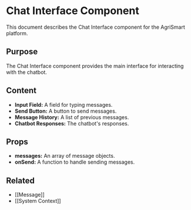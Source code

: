 # Chat Interface Component

This document describes the Chat Interface component for the AgriSmart platform.

## Purpose

The Chat Interface component provides the main interface for interacting with the chatbot.

## Content

*   **Input Field:** A field for typing messages.
*   **Send Button:** A button to send messages.
*   **Message History:** A list of previous messages.
*   **Chatbot Responses:** The chatbot's responses.

## Props

*   **messages:** An array of message objects.
*   **onSend:** A function to handle sending messages.

## Related

* [[Message]]
* [[System Context]]
